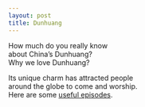 ```yaml
---
layout: post
title: Dunhuang
---
```


How much do you really know   
about China’s Dunhuang?   
Why we love Dunhuang?

Its unique charm has attracted people   
around the globe to come and worship.   
Here are some [useful episodes](https://chinaplus.cri.cn/podcast/list/99).
